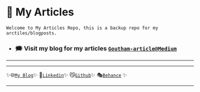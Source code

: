 # 🚀 My Articles
```
Welcome to My Articles Repo, this is a backup repo for my arctiles/blogposts.
```
- ### 🗯 Visit my blog for my articles [`Goutham-article@Medium`](https://gouthamcodes.hashnode.dev/) 
---
<!--![Goutham](https://raw.githubusercontent.com/Gouthique/Languages_tools_misc/main/all_platforms.png) -->
---
✨🌐[`My Blog`](https://gouthamcodes.hashnode.dev)✨  🚀[`Linkedin`](https://linkedin.com/in/saigouthamkaranam)✨  😼[`Github`](https://www.github.com/saigouthamkaranam)✨     🎭[`Behance`](https://www.behance.net/gouthamgosh) ✨

<!-- [`Hacker-Rank`](https://www.hackerrank.com/Gouthique) ✨ 
[`Patreon`](https://www.patreon.com/Goutham) ✨
[`DEV`](https://www.dev.to/gouthique) ✨
[`Stack-Overflow`](https://www.stackoverflow.com/users/14514049/sai-goutham) ✨
[`Hacker-Earth`](https://www.hackerearth.com/@gouthamgosh10) ✨
[`Twitter`](https://www.twitter.com/Gouthique) ✨
--> 
---







